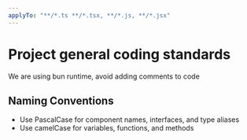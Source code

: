 ```yaml
---
applyTo: "**/*.ts **/*.tsx, **/*.js, **/*.jsx"
---
```

# Project general coding standards

We are using bun runtime, avoid adding comments to code

## Naming Conventions
- Use PascalCase for component names, interfaces, and type aliases
- Use camelCase for variables, functions, and methods
